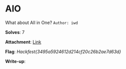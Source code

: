 # AIO

What about All in One?
``Author: iwd``

**Solves**: 7

**Attachment**: [Link](https://drive.google.com/file/d/1X5HBx1xyxS5IHUQd5H0FeWvU_6Eg6Gpi/view?usp=sharing)

**Flag**:  *Hackfest{3495a5924612d214cf20c26b2ae7d63d}*

**Write-up**:
